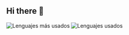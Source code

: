 ## Hi there 👋
![Lenguajes más usados](https://github-profile-summary-cards.vercel.app/api/cards/repos-per-language?username=Juanguppy&theme=default)
![Lenguajes usados](https://github-readme-stats.vercel.app/api/top-langs/?username=Juanguppy&layout=compact&langs_count=100)




<!--
**Juanguppy/Juanguppy** is a ✨ _special_ ✨ repository because its `README.md` (this file) appears on your GitHub profile.

Here are some ideas to get you started:

- 🔭 I’m currently working on ...
- 🌱 I’m currently learning ...
- 👯 I’m looking to collaborate on ...
- 🤔 I’m looking for help with ...
- 💬 Ask me about ...
- 📫 How to reach me: ...
- 😄 Pronouns: ...
- ⚡ Fun fact: ...
-->

